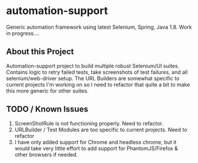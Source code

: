 # automation-support
Generic automation framework using latest Selenium, Spring, Java 1.8.  Work in progress....

## About this Project
Automation-support project to build multiple robust Selenium/UI suites.  Contains logic to retry failed tests, 
take screenshots of test failures, and all selenium/web-driver setup.  The URL Builders are somewhat specific
to current projects I'm working on so I need to refactor that quite a bit to make this more generic for other
suites.

## TODO / Known Issues
1. ScreenShotRule is not functioning properly.  Need to refactor. 
2. URLBuilder / Test Modules are too specific to current projects.  Need to refactor
3. I have only added support for Chrome and headless chrome, but it would take very little effort to 
add support for PhantomJS/Firefox & other browsers if needed.